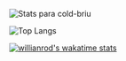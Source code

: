 

![Stats para cold-briu](https://github-readme-stats.vercel.app/api?username=ralexale&show_icons=true&theme=transparent&hide_title=true)

![Top Langs](https://github-readme-stats.vercel.app/api/top-langs/?username=ralexale)

[![willianrod's wakatime stats](https://github-readme-stats.vercel.app/api/wakatime?username=ralexale)](https://github.com/anuraghazra/github-readme-stats)
